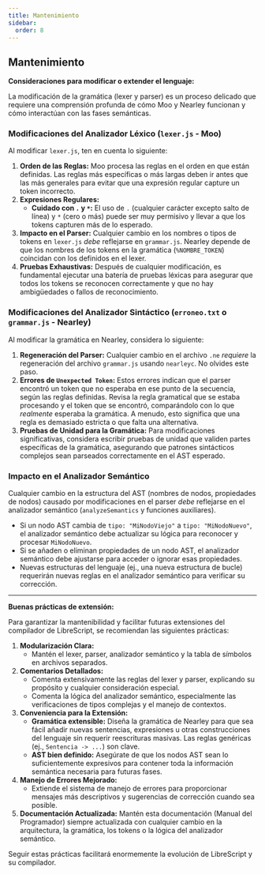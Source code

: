 ```yaml
---
title: Mantenimiento  
sidebar:
  order: 8
---
```


## Mantenimiento

**Consideraciones para modificar o extender el lenguaje:**

La modificación de la gramática (lexer y parser) es un proceso delicado que requiere una comprensión profunda de cómo Moo y Nearley funcionan y cómo interactúan con las fases semánticas.

### Modificaciones del Analizador Léxico (`lexer.js` - Moo)

Al modificar `lexer.js`, ten en cuenta lo siguiente:

1.  **Orden de las Reglas:** Moo procesa las reglas en el orden en que están definidas. Las reglas más específicas o más largas deben ir antes que las más generales para evitar que una expresión regular capture un token incorrecto. 
2.  **Expresiones Regulares:**
    * **Cuidado con `.` y `*`:** El uso de `.` (cualquier carácter excepto salto de línea) y `*` (cero o más) puede ser muy permisivo y llevar a que los tokens capturen más de lo esperado.
3.  **Impacto en el Parser:** Cualquier cambio en los nombres o tipos de tokens en `lexer.js` *debe* reflejarse en `grammar.js`. Nearley depende de que los nombres de los tokens en la gramática (`%NOMBRE_TOKEN`) coincidan con los definidos en el lexer.
4.  **Pruebas Exhaustivas:** Después de cualquier modificación, es fundamental ejecutar una batería de pruebas léxicas para asegurar que todos los tokens se reconocen correctamente y que no hay ambigüedades o fallos de reconocimiento.

### Modificaciones del Analizador Sintáctico (`erroneo.txt` o `grammar.js` - Nearley)

Al modificar la gramática en Nearley, considera lo siguiente:

1.  **Regeneración del Parser:** Cualquier cambio en el archivo `.ne` *requiere* la regeneración del archivo `grammar.js` usando `nearleyc`. No olvides este paso.
2.  **Errores de `Unexpected Token`:** Estos errores indican que el parser encontró un token que no esperaba en ese punto de la secuencia, según las reglas definidas. Revisa la regla gramatical que se estaba procesando y el token que se encontró, comparándolo con lo que *realmente* esperaba la gramática. A menudo, esto significa que una regla es demasiado estricta o que falta una alternativa.
3.  **Pruebas de Unidad para la Gramática:** Para modificaciones significativas, considera escribir pruebas de unidad que validen partes específicas de la gramática, asegurando que patrones sintácticos complejos sean parseados correctamente en el AST esperado.

### Impacto en el Analizador Semántico

Cualquier cambio en la estructura del AST (nombres de nodos, propiedades de nodos) causado por modificaciones en el parser *debe* reflejarse en el analizador semántico (`analyzeSemantics` y funciones auxiliares).

* Si un nodo AST cambia de `tipo: "MiNodoViejo"` a `tipo: "MiNodoNuevo"`, el analizador semántico debe actualizar su lógica para reconocer y procesar `MiNodoNuevo`.
* Si se añaden o eliminan propiedades de un nodo AST, el analizador semántico debe ajustarse para acceder o ignorar esas propiedades.
* Nuevas estructuras del lenguaje (ej., una nueva estructura de bucle) requerirán nuevas reglas en el analizador semántico para verificar su corrección.

---

**Buenas prácticas de extensión:**

Para garantizar la mantenibilidad y facilitar futuras extensiones del compilador de LibreScript, se recomiendan las siguientes prácticas:

1.  **Modularización Clara:**
    * Mantén el lexer, parser, analizador semántico y la tabla de símbolos en archivos separados.
2.  **Comentarios Detallados:**
    * Comenta extensivamente las reglas del lexer y parser, explicando su propósito y cualquier consideración especial.
    * Comenta la lógica del analizador semántico, especialmente las verificaciones de tipos complejas y el manejo de contextos.
3.  **Conveniencia para la Extensión:**
    * **Gramática extensible:** Diseña la gramática de Nearley para que sea fácil añadir nuevas sentencias, expresiones u otras construcciones del lenguaje sin requerir reescrituras masivas. Las reglas genéricas (ej., `Sentencia -> ...`) son clave.
    * **AST bien definido:** Asegúrate de que los nodos AST sean lo suficientemente expresivos para contener toda la información semántica necesaria para futuras fases.
4.  **Manejo de Errores Mejorado:**
    * Extiende el sistema de manejo de errores para proporcionar mensajes más descriptivos y sugerencias de corrección cuando sea posible.
5.  **Documentación Actualizada:** Mantén esta documentación (Manual del Programador) siempre actualizada con cualquier cambio en la arquitectura, la gramática, los tokens o la lógica del analizador semántico.

Seguir estas prácticas facilitará enormemente la evolución de LibreScript y su compilador.
